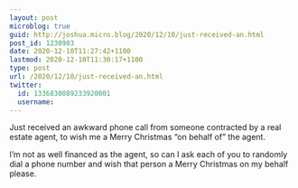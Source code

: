 ```yaml
---
layout: post
microblog: true
guid: http://joshua.micro.blog/2020/12/10/just-received-an.html
post_id: 1230903
date: 2020-12-10T11:27:42+1100
lastmod: 2020-12-10T11:30:17+1100
type: post
url: /2020/12/10/just-received-an.html
twitter:
  id: 1336830089233920001
  username: 
---
```

Just received an awkward phone call from someone contracted by a real estate agent, to wish me a Merry Christmas “on behalf of” the agent.

I’m not as well financed as the agent, so can I ask each of you to randomly dial a phone number and wish that person a Merry Christmas on my behalf please.
